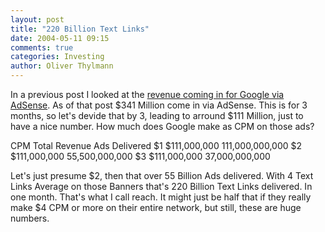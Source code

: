 ```yaml
---
layout: post
title: "220 Billion Text Links"
date: 2004-05-11 09:15
comments: true
categories: Investing
author: Oliver Thylmann
---
```



In a previous post I looked at the [revenue coming in for Google via AdSense](http://owt.typepad.com/blog/2004/05/google_xls_and_.html).  As of that post $341 Million come in via AdSense. This is for 3 months, so let's devide that by 3, leading to arround $111 Million, just to have a nice number. How much does Google make as CPM on those ads?


CPM            Total Revenue             Ads Delivered
$1               $111,000,000              111,000,000,000
$2               $111,000,000              55,500,000,000
$3               $111,000,000              37,000,000,000


Let's just presume $2, then that over 55 Billion Ads delivered. With 4 Text Links Average on those Banners that's 220 Billion Text Links delivered. In one month. That's what I call reach. It might just be half that if they really make $4 CPM or more on their entire network, but still, these are huge numbers.


